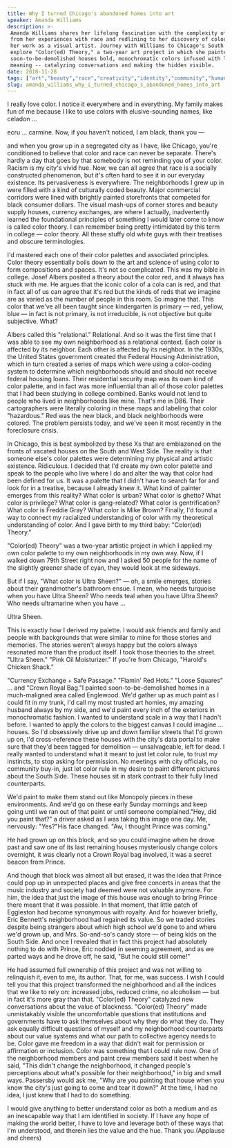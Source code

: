 ```yaml
---
title: Why I turned Chicago's abandoned homes into art
speaker: Amanda Williams
description: >-
 Amanda Williams shares her lifelong fascination with the complexity of color:
 from her experiences with race and redlining to her discovery of color theory to
 her work as a visual artist. Journey with Williams to Chicago's South Side and
 explore "Color(ed) Theory," a two-year art project in which she painted
 soon-to-be-demolished houses bold, monochromatic colors infused with local
 meaning -- catalyzing conversations and making the hidden visible.
date: 2018-11-28
tags: ["art","beauty","race","creativity","identity","community","humanity","society"]
slug: amanda_williams_why_i_turned_chicago_s_abandoned_homes_into_art
---
```


I really love color. I notice it everywhere and in everything. My family makes fun of me
because I like to use colors with elusive-sounding names, like celadon
...

ecru ... carmine. Now, if you haven't noticed, I am black, thank you —

and when you grow up in a segregated city as I have, like Chicago, you're conditioned to
believe that color and race can never be separate. There's hardly a day that goes by that
somebody is not reminding you of your color. Racism is my city's vivid hue. Now, we can all
agree that race is a socially constructed phenomenon, but it's often hard to see it in our
everyday existence. Its pervasiveness is everywhere. The neighborhoods I grew up in were
filled with a kind of culturally coded beauty. Major commercial corridors were lined with
brightly painted storefronts that competed for black consumer dollars. The visual mash-ups
of corner stores and beauty supply houses, currency exchanges, are where I actually,
inadvertently learned the foundational principles of something I would later come to know
is called color theory. I can remember being pretty intimidated by this term in college —
color theory. All these stuffy old white guys with their treatises and obscure
terminologies.

I'd mastered each one of their color palettes and associated principles. Color theory
essentially boils down to the art and science of using color to form compositions and
spaces. It's not so complicated. This was my bible in college. Josef Albers posited a
theory about the color red, and it always has stuck with me. He argues that the iconic
color of a cola can is red, and that in fact all of us can agree that it's red but the
kinds of reds that we imagine are as varied as the number of people in this room. So
imagine that. This color that we've all been taught since kindergarten is primary — red,
yellow, blue — in fact is not primary, is not irreducible, is not objective but quite
subjective. What?

Albers called this "relational." Relational. And so it was the first time that I was able
to see my own neighborhood as a relational context. Each color is affected by its
neighbor. Each other is affected by its neighbor. In the 1930s, the United States
government created the Federal Housing Administration, which in turn created a series of
maps which were using a color-coding system to determine which neighborhoods should and
should not receive federal housing loans. Their residential security map was its own kind
of color palette, and in fact was more influential than all of those color palettes that I
had been studying in college combined. Banks would not lend to people who lived in
neighborhoods like mine. That's me in D86. Their cartographers were literally coloring in
these maps and labeling that color "hazardous." Red was the new black, and black
neighborhoods were colored. The problem persists today, and we've seen it most recently in
the foreclosure crisis.

In Chicago, this is best symbolized by these Xs that are emblazoned on the fronts of
vacated houses on the South and West Side. The reality is that someone else's color
palettes were determining my physical and artistic existence. Ridiculous. I decided that
I'd create my own color palette and speak to the people who live where I do and alter the
way that color had been defined for us. It was a palette that I didn't have to search far
for and look for in a treatise, because I already knew it. What kind of painter emerges
from this reality? What color is urban? What color is ghetto? What color is privilege?
What color is gang-related? What color is gentrification? What color is Freddie Gray? What
color is Mike Brown? Finally, I'd found a way to connect my racialized understanding of
color with my theoretical understanding of color. And I gave birth to my third baby:
"Color(ed) Theory."

"Color(ed) Theory" was a two-year artistic project in which I applied my own color palette
to my own neighborhoods in my own way. Now, if I walked down 79th Street right now and I
asked 50 people for the name of the slightly greener shade of cyan, they would look at me
sideways.

But if I say, "What color is Ultra Sheen?" — oh, a smile emerges, stories about their
grandmother's bathroom ensue. I mean, who needs turquoise when you have Ultra Sheen? Who
needs teal when you have Ultra Sheen? Who needs ultramarine when you have
...

Ultra Sheen.

This is exactly how I derived my palette. I would ask friends and family and people with
backgrounds that were similar to mine for those stories and memories. The stories weren't
always happy but the colors always resonated more than the product itself. I took those
theories to the street. "Ultra Sheen." "Pink Oil Moisturizer." If you're from Chicago,
"Harold's Chicken Shack."

"Currency Exchange + Safe Passage." "Flamin' Red Hots." "Loose Squares" ... and "Crown
Royal Bag."I painted soon-to-be-demolished homes in a much-maligned area called Englewood.
We'd gather up as much paint as I could fit in my trunk, I'd call my most trusted art
homies, my amazing husband always by my side, and we'd paint every inch of the exteriors
in monochromatic fashion. I wanted to understand scale in a way that I hadn't before. I
wanted to apply the colors to the biggest canvas I could imagine ... houses. So I'd
obsessively drive up and down familiar streets that I'd grown up on, I'd cross-reference
these houses with the city's data portal to make sure that they'd been tagged for
demolition — unsalvageable, left for dead. I really wanted to understand what it meant to
just let color rule, to trust my instincts, to stop asking for permission. No meetings
with city officials, no community buy-in, just let color rule in my desire to paint
different pictures about the South Side. These houses sit in stark contrast to their fully
lined counterparts.

We'd paint to make them stand out like Monopoly pieces in these environments. And we'd go
on these early Sunday mornings and keep going until we ran out of that paint or until
someone complained."Hey, did you paint that?" a driver asked as I was taking this image
one day. Me, nervously: "Yes?"His face changed. "Aw, I thought Prince was
coming."

He had grown up on this block, and so you could imagine when he drove past and saw one of
its last remaining houses mysteriously change colors overnight, it was clearly not a Crown
Royal bag involved, it was a secret beacon from Prince.

And though that block was almost all but erased, it was the idea that Prince could pop up
in unexpected places and give free concerts in areas that the music industry and society
had deemed were not valuable anymore. For him, the idea that just the image of this house
was enough to bring Prince there meant that it was possible. In that moment, that little
patch of Eggleston had become synonymous with royalty. And for however briefly, Eric
Bennett's neighborhood had regained its value. So we traded stories despite being
strangers about which high school we'd gone to and where we'd grown up, and Mrs.
So-and-so's candy store — of being kids on the South Side. And once I revealed that in
fact this project had absolutely nothing to do with Prince, Eric nodded in seeming
agreement, and as we parted ways and he drove off, he said, "But he could still
come!"

He had assumed full ownership of this project and was not willing to relinquish it, even
to me, its author. That, for me, was success. I wish I could tell you that this project
transformed the neighborhood and all the indices that we like to rely on: increased jobs,
reduced crime, no alcoholism — but in fact it's more gray than that. "Color(ed) Theory"
catalyzed new conversations about the value of blackness. "Color(ed) Theory" made
unmistakably visible the uncomfortable questions that institutions and governments have to
ask themselves about why they do what they do. They ask equally difficult questions of
myself and my neighborhood counterparts about our value systems and what our path to
collective agency needs to be. Color gave me freedom in a way that didn't wait for
permission or affirmation or inclusion. Color was something that I could rule now. One of
the neighborhood members and paint crew members said it best when he said, "This didn't
change the neighborhood, it changed people's perceptions about what's possible for their
neighborhood," in big and small ways. Passersby would ask me, "Why are you painting that
house when you know the city's just going to come and tear it down?" At the time, I had no
idea, I just knew that I had to do something.

I would give anything to better understand color as both a medium and as an inescapable
way that I am identified in society. If I have any hope of making the world better, I have
to love and leverage both of these ways that I'm understood, and therein lies the value
and the hue. Thank you.(Applause and cheers)

<!--
ad_duration=3.33
comment_count=14
event="TEDWomen 2018"
external_start_time=0
has_talk_citation=0
intro_duration=11.82
is_subtitle_required="False"
is_talk_featured="True"
language="en"
language_swap="False"
native_language="en"
number_of_related_talks=6
number_of_speakers=1
number_of_subtitled_videos=16
number_of_tags=8
number_of_talk_download_languages=16
number_of_talk_more_resources=0
number_of_talk_recommendations=0
number_of_talks_take_actions=1
post_ad_duration=0.83
published_timestamp="2019-03-19 14:40:47"
recording_date="2018-11-28"
speaker_description="Visual artist"
speaker_is_published=1
speaker_name="Amanda Williams"
talk_more_resources=[]
talk_name="Why I turned Chicago's abandoned homes into art"
talks_tags=["art","beauty","race","creativity","identity","community","humanity","society"]
url_photo_speaker="https://pe.tedcdn.com/images/ted/73c8a2b1a809d20ef843c41561bdc6772d327bde_254x191.jpg"
url_photo_talk="https://s3.amazonaws.com/talkstar-photos/uploads/9170f46b-4ee0-4ee1-be77-030d843c8707/AmandaWilliams_2018W-embed.jpg"
url_webpage="https://www.ted.com/talks/amanda_williams_why_i_turned_chicago_s_abandoned_homes_into_art"
video_type_name="TED Stage Talk"
-->